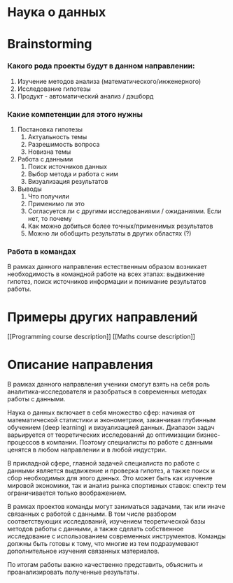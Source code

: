 # Наука о данных
#  Brainstorming
### Какого рода проекты будут в данном направлении:
1. Изучение методов анализа (математического/инженерного)
2. Исследование гипотезы
3. Продукт - автоматический анализ / дэшборд
### Какие компетенции для этого нужны
1. Постановка гипотезы
	1. Актуальность темы
	2. Разрешимость вопроса
	3. Новизна темы
2. Работа с данными
	1. Поиск источников данных
	2. Выбор метода и работа с ним
	3. Визуализация результатов
3. Выводы
	1. Что получили
	2. Применимо ли это
	3. Согласуется ли с другими исследованиями / ожиданиями. Если нет, то почему
	4. Как можно добиться более точных/применимых результатов
	5. Можно ли обобщить результаты в других областях (?)
### Работа в командах
В рамках данного направления естественным образом возникает необходимость в командной работе на всех этапах: выдвижение гипотез, поиск источников информации и понимание результатов работы.


# Примеры других направлений
[[Programming course description]]
[[Maths course description]]
# Описание направления

В рамках данного направления ученики смогут взять на себя роль аналитика-исследователя и разобраться в современных методах работы с данными.

Наука о данных включает в себя множество сфер: начиная от математической статистики и эконометрики, заканчивая глубинным обучением (deep learning) и визуализацией данных. Диапазон задач варьируется от теоретических исследований до оптимизации бизнес-процессов в компании. Поэтому специалисты по работе с данными ценятся в любом направлении и в любой индустрии. 

В прикладной сфере, главной задачей специалиста по работе с данными является выдвижение и проверка гипотез, а также поиск и сбор необходимых для этого данных. Это может быть как изучение мировой экономики, так и анализ рынка спортивных ставок: спектр тем ограничивается только воображением.

В рамках проектов команды могут заниматься задачами, так или иначе связанных с работой с данными. В том числе разбором соответствующих исследований, изучением теоретической базы методов работы с данными, а также сделать собственное исследование с использованием современных инструментов. Команды должны быть готовы к тому, что многие из тем подразумевают дополнительное изучения связанных материалов. 

По итогам работы важно качественно представить, объяснить и проанализировать полученные результаты.